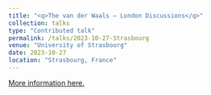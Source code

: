 ```yaml
---
title: "<q>The van der Waals – London Discussions</q>"
collection: talks
type: "Contributed talk"
permalink: /talks/2023-10-27-Strasbourg
venue: "University of Strasbourg"
date: 2023-10-27
location: "Strasbourg, France"
---
```


[More information here.](https://vdwldiscussions.sciencesconf.org/)
